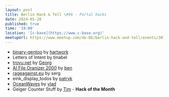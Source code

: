 ```yaml
---
layout: post
title: Berlin Hack & Tell \#96 - Portal hacks
date: 2024-05-28
published: true
time: '19:00'
location: '[c-base](https://www.c-base.org)'
meetupUrl: https://www.meetup.com/de-DE/berlin-hack-and-tell/events/301152612
---
```


- [binary-gentoo](https://github.com/hartwork/binary-gentoo) by [hartwork](https://github.com/hartwork)
- Letters of Intent by tinabel
- [trovu.net](https://github.com/trovu/trovu) by [Georg](https://github.com/georgjaehnig)
- [AI File Oranizer 2000](https://github.com/different-ai/file-organizer-2000) by [ben](https://github.com/ashgansh)
- [rageagainst.eu](https://github.com/kevincharm/rageagainst) by serg
- eink_display_todos by [patryk](https://github.com/pkoryzna)
- [OceanWaves](https://github.com/wleuschner/TessendorfWaves) by [vlad](github.com/wleuschner)
- Geiger Counter Stuff by [Tim](https://timstr.website) - **Hack of the Month**
